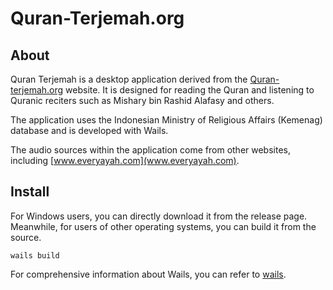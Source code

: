 # Quran-Terjemah.org

## About

Quran Terjemah is a desktop application derived from the [Quran-terjemah.org](https://quran-terjemah.og) website. It is designed for reading the Quran and listening to Quranic reciters such as Mishary bin Rashid Alafasy and others.

The application uses the Indonesian Ministry of Religious Affairs (Kemenag) database and is developed with Wails.

The audio sources within the application come from other websites, including [www.everyayah.com](www.everyayah.com).

## Install

For Windows users, you can directly download it from the release page. Meanwhile, for users of other operating systems, you can build it from the source.

```
wails build
```

For comprehensive information about Wails, you can refer to [wails](https://wails.io/).

